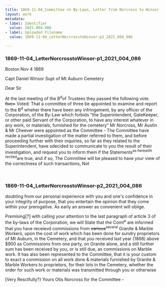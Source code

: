 ```yaml
---
title: 1869-11-04_Committee on By-Laws, Letter from Norcross to Winsor, 2021.004.086
layout: work
metadata:
- label: Identifier
  value: 2021.004.086
- label: Uploaded Filename
  value: 1869-11-04_LetterNorcrosstoWinsor-p2_2021_004_086

---
```

<div class="pages">
<div id="page-1776038">
<h3><a name="page-1776038">1869-11-04_LetterNorcrosstoWinsor-p1_2021_004_086</a></h3>
<div class="page-content">
<p>Boston Nov 4 1869</p>
<p>Capt Daniel Winsor<span class='line-break'> </span>Supt of Mt Auburn Cemetery</p>
<p>Dear Sir</p>
<p>At the last meeting of the <span class='line-break'> </span>B<sup>d</sup>of Trustees they passed the following vote. <del>five></del><span class='line-break'> </span>Voted:  That a committee of three be appointed to examine and <span class='line-break'> </span>report to the B<sup>d</sup> wheher there have been any infringement, by any officer <span class='line-break'> </span>of the Corporation, of the By-Law which forbids "the Superintendent, GateKeeper,<span class='line-break'> </span>or other paid Servant of the Corporation, to have any interest whatever <span class='line-break'> </span>in any work, or materials, furnished for the cemetery"  Mr Norcross, <span class='line-break'> </span>Mr Austin &amp; Mr Cheever were appointed as the Committee -<span class='line-break'> </span>The Committee have made a partial investigation of the matter <span class='line-break'> </span>referred to them, and before proceeding further with their inquiries, so far <span class='line-break'> </span>as they related to the Superintendent, have sdecided to communicate to you <span class='line-break'> </span>the result of their investigation, and request you to inform them if the <span class='line-break'> </span>Statements<sup>as herewith recited</sup>are true, and if so, The Committee will be pleased to <span class='line-break'> </span>have your view of the correctness of such transactions, Not</p>
</div>
</div>
<br />
<div id="page-1776040">
<h3><a name="page-1776040">1869-11-04_LetterNorcrosstoWinsor-p2_2021_004_086</a></h3>
<div class="page-content">
<p>doubting from our personal experience with you and one's confidence <span class='line-break'> </span>in your integrity of purpose, that you entertain the opinion that <span class='line-break'> </span>they come within your prerogative.  As early an answer as <span class='line-break'> </span>convenient will oblige.</p>
<p>Premising[?] with calling your attention to the last paragraph of<span class='line-break'> </span>article 3 of the by-laws of the Corporation, we will State that the Comt<sup>e</sup><span class='line-break'> </span>are informed that you have receievd commissions from <del>various</del><sup>several</sup><span class='line-break'> </span>Granite &amp; Marble Workers, upon the cost of work which has been done <span class='line-break'> </span>for sundry proprietors of Mt Auburn, in the Cemetery, and that you <span class='line-break'> </span>received last year (1868) above $900 as Commissions from one party,<span class='line-break'> </span>on Granite alone, and a still further sum has been received by you,<span class='line-break'> </span>or is still due, as commissions on Marble work.  It has also <span class='line-break'> </span>been represented to the Committee, that it is your custom to exact a <span class='line-break'> </span>commission on all work done &amp; materials furnished by Granite &amp; Marble<span class='line-break'> </span>Workers to proprietors, for their lots in the Cemetery, whether the order for such <span class='line-break'> </span>work or materials was transmitted through you or otherwise</p>
<p>[Very Resctfully?} Yours <span class='line-break'> </span>Otis Norcross<span class='line-break'> </span>for the Committee -</p>
</div>
</div>
<br />
</div>
